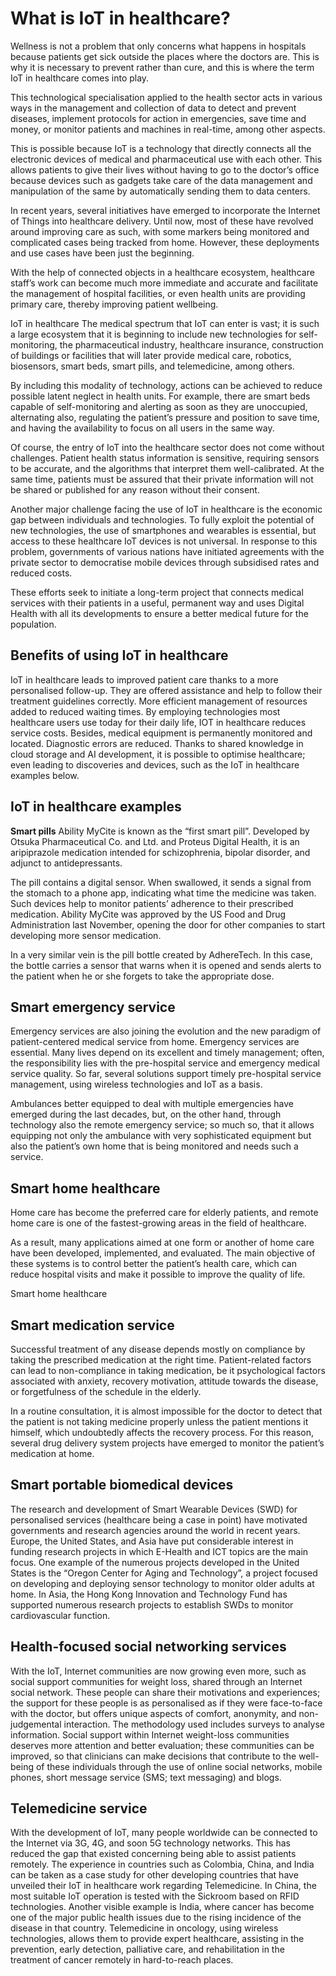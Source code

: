 # What is IoT in healthcare?
Wellness is not a problem that only concerns what happens in hospitals because patients get sick outside the places where the doctors are. This is why it is necessary to prevent rather than cure, and this is where the term IoT in healthcare comes into play.

This technological specialisation applied to the health sector acts in various ways in the management and collection of data to detect and prevent diseases, implement protocols for action in emergencies, save time and money, or monitor patients and machines in real-time, among other aspects.

This is possible because IoT is a technology that directly connects all the electronic devices of medical and pharmaceutical use with each other. This allows patients to give their lives without having to go to the doctor’s office because devices such as gadgets take care of the data management and manipulation of the same by automatically sending them to data centers.

In recent years, several initiatives have emerged to incorporate the Internet of Things into healthcare delivery. Until now, most of these have revolved around improving care as such, with some markers being monitored and complicated cases being tracked from home. However, these deployments and use cases have been just the beginning.

With the help of connected objects in a healthcare ecosystem, healthcare staff’s work can become much more immediate and accurate and facilitate the management of hospital facilities, or even health units are providing primary care, thereby improving patient wellbeing.

IoT in healthcare
The medical spectrum that IoT can enter is vast; it is such a large ecosystem that it is beginning to include new technologies for self-monitoring, the pharmaceutical industry, healthcare insurance, construction of buildings or facilities that will later provide medical care, robotics, biosensors, smart beds, smart pills, and telemedicine, among others.

By including this modality of technology, actions can be achieved to reduce possible latent neglect in health units. For example, there are smart beds capable of self-monitoring and alerting as soon as they are unoccupied, alternating also, regulating the patient’s pressure and position to save time, and having the availability to focus on all users in the same way.

Of course, the entry of IoT into the healthcare sector does not come without challenges. Patient health status information is sensitive, requiring sensors to be accurate, and the algorithms that interpret them well-calibrated. At the same time, patients must be assured that their private information will not be shared or published for any reason without their consent.

Another major challenge facing the use of IoT in healthcare is the economic gap between individuals and technologies. To fully exploit the potential of new technologies, the use of smartphones and wearables is essential, but access to these healthcare IoT devices is not universal. In response to this problem, governments of various nations have initiated agreements with the private sector to democratise mobile devices through subsidised rates and reduced costs.

These efforts seek to initiate a long-term project that connects medical services with their patients in a useful, permanent way and uses Digital Health with all its developments to ensure a better medical future for the population.

## Benefits of using IoT in healthcare
IoT in healthcare leads to improved patient care thanks to a more personalised follow-up. They are offered assistance and help to follow their treatment guidelines correctly.
More efficient management of resources added to reduced waiting times.
By employing technologies most healthcare users use today for their daily life, IOT in healthcare reduces service costs. Besides, medical equipment is permanently monitored and located.
Diagnostic errors are reduced. Thanks to shared knowledge in cloud storage and AI development, it is possible to optimise healthcare; even leading to discoveries and devices, such as the IoT in healthcare examples below.
## IoT in healthcare examples
**Smart pills**
Ability MyCite is known as the “first smart pill”. Developed by Otsuka Pharmaceutical Co. and Ltd. and Proteus Digital Health, it is an aripiprazole medication intended for schizophrenia, bipolar disorder, and adjunct to antidepressants.

The pill contains a digital sensor. When swallowed, it sends a signal from the stomach to a phone app, indicating what time the medicine was taken. Such devices help to monitor patients’ adherence to their prescribed medication. Ability MyCite was approved by the US Food and Drug Administration last November, opening the door for other companies to start developing more sensor medication.

In a very similar vein is the pill bottle created by AdhereTech. In this case, the bottle carries a sensor that warns when it is opened and sends alerts to the patient when he or she forgets to take the appropriate dose.

## Smart emergency service
Emergency services are also joining the evolution and the new paradigm of patient-centered medical service from home. Emergency services are essential. Many lives depend on its excellent and timely management; often, the responsibility lies with the pre-hospital service and emergency medical service quality. So far, several solutions support timely pre-hospital service management, using wireless technologies and IoT as a basis.

Ambulances better equipped to deal with multiple emergencies have emerged during the last decades, but, on the other hand, through technology also the remote emergency service; so much so, that it allows equipping not only the ambulance with very sophisticated equipment but also the patient’s own home that is being monitored and needs such a service.

## Smart home healthcare
Home care has become the preferred care for elderly patients, and remote home care is one of the fastest-growing areas in the field of healthcare.

As a result, many applications aimed at one form or another of home care have been developed, implemented, and evaluated. The main objective of these systems is to control better the patient’s health care, which can reduce hospital visits and make it possible to improve the quality of life.

Smart home healthcare
## Smart medication service
Successful treatment of any disease depends mostly on compliance by taking the prescribed medication at the right time. Patient-related factors can lead to non-compliance in taking medication, be it psychological factors associated with anxiety, recovery motivation, attitude towards the disease, or forgetfulness of the schedule in the elderly.

In a routine consultation, it is almost impossible for the doctor to detect that the patient is not taking medicine properly unless the patient mentions it himself, which undoubtedly affects the recovery process. For this reason, several drug delivery system projects have emerged to monitor the patient’s medication at home.

## Smart portable biomedical devices
The research and development of Smart Wearable Devices (SWD) for personalised services (healthcare being a case in point) have motivated governments and research agencies around the world in recent years. Europe, the United States, and Asia have put considerable interest in funding research projects in which E-Health and ICT topics are the main focus. One example of the numerous projects developed in the United States is the “Oregon Center for Aging and Technology”, a project focused on developing and deploying sensor technology to monitor older adults at home. In Asia, the Hong Kong Innovation and Technology Fund has supported numerous research projects to establish SWDs to monitor cardiovascular function.

## Health-focused social networking services
With the IoT, Internet communities are now growing even more, such as social support communities for weight loss, shared through an Internet social network. These people can share their motivations and experiences; the support for these people is as personalised as if they were face-to-face with the doctor, but offers unique aspects of comfort, anonymity, and non-judgemental interaction. The methodology used includes surveys to analyse information. Social support within Internet weight-loss communities deserves more attention and better evaluation; these communities can be improved, so that clinicians can make decisions that contribute to the well-being of these individuals through the use of online social networks, mobile phones, short message service (SMS; text messaging) and blogs.

## Telemedicine service
With the development of IoT, many people worldwide can be connected to the Internet via 3G, 4G, and soon 5G technology networks. This has reduced the gap that existed concerning being able to assist patients remotely. The experience in countries such as Colombia, China, and India can be taken as a case study for other developing countries that have unveiled their IoT in healthcare work regarding Telemedicine. In China, the most suitable IoT operation is tested with the Sickroom based on RFID technologies. Another visible example is India, where cancer has become one of the major public health issues due to the rising incidence of the disease in that country. Telemedicine in oncology, using wireless technologies, allows them to provide expert healthcare, assisting in the prevention, early detection, palliative care, and rehabilitation in the treatment of cancer remotely in hard-to-reach places.
